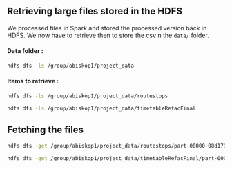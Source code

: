 <!-- #region -->
## Retrieving large files stored in the HDFS


We processed files in Spark and stored the processed version back in HDFS. We now have to retrieve then to store the csv n the `data/` folder.


#### Data folder :
<!-- #endregion -->

```bash
hdfs dfs -ls /group/abiskop1/project_data 
```

#### Items to retrieve :

```bash
hdfs dfs -ls /group/abiskop1/project_data/routestops
```

```bash
hdfs dfs -ls /group/abiskop1/project_data/timetableRefacFinal
```

## Fetching the files 

```bash
hdfs dfs -get /group/abiskop1/project_data/routestops/part-00000-08d179f8-4372-4816-944a-ac5bb0a1bd95-c000.csv ../data/routestops.csv
```

```bash
hdfs dfs -get /group/abiskop1/project_data/timetableRefacFinal/part-00000-9b1fbd49-6237-4ffe-bb0e-8322fa5e2369-c000.csv ../data/timetable.csv
```
